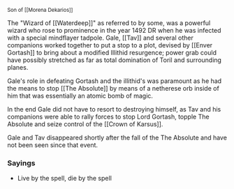 <small> Son of [[Morena Dekarios]] <big>

The "Wizard of [[Waterdeep]]" as referred to by some, was a powerful wizard who rose to prominence in the year 1492 DR when he was infected with a special mindflayer tadpole. Gale, [[Tav]] and several other companions worked together to put a stop to a plot, devised by [[Enver Gortash]] to bring about a modified Illithid resurgence; power grab could have possibly stretched as far as total domination of Toril and surrounding planes.

Gale's role in defeating Gortash and the illithid's was paramount as he had the means to stop [[The Absolute]] by means of a netherese orb inside of him that was essentially an atomic bomb of magic.

In the end Gale did not have to resort to destroying himself, as Tav and his companions were able to rally forces to stop Lord Gortash, topple The Absolute and seize control of the [[Crown of Karsus]].

Gale and Tav disappeared shortly after the fall of the The Absolute and have not been seen since that event. 

### Sayings
- Live by the spell, die by the spell